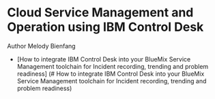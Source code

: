 # Cloud Service Management and Operation using IBM Control Desk

Author Melody Bienfang

- [How to integrate IBM Control Desk into your BlueMix Service Management toolchain for Incident recording, trending and problem readiness] (# How to integrate IBM Control Desk into your BlueMix Service Management toolchain for Incident recording, trending and problem readiness)
